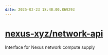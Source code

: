 ```yaml
---
date: 2025-02-23 18:40:00.869293
---
```


# [nexus-xyz/network-api](https://github.com/nexus-xyz/network-api)

Interface for Nexus network compute supply